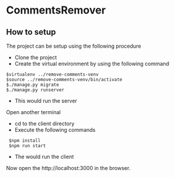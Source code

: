 # CommentsRemover

## How to setup
The project can be setup using the following procedure

- Clone the project 
- Create the virtual environment by using the following command
 ``` 
 $virtualenv ../remove-comments-venv
 $source ../remove-comments-venv/bin/activate
 $./manage.py migrate
 $./manage.py runserver
 ```
 - This would run the server
 
 Open another terminal 
 - cd to the client directory
 - Execute the following commands
 ```
  $npm install
  $npm run start
 ```
 
- The would run the client

Now open the http://localhost:3000 in the browser. 


